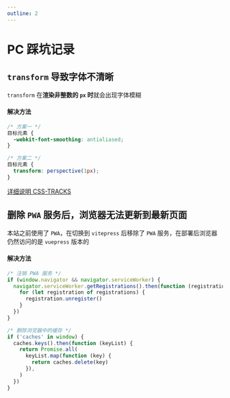 ```yaml
---
outline: 2
---
```


# PC 踩坑记录

## `transform` 导致字体不清晰

`transform` 在**渲染非整数的 `px` 时**就会出现字体模糊

#### 解决方法

```css
/* 方案一 */
目标元素 {
  -webkit-font-smoothing: antialiased;
}

/* 方案二 */
目标元素 {
  transform: perspective(1px);
}
```

[详细说明 CSS-TRACKS](https://css-tricks.com/forums/topic/transforms-cause-font-smoothing-weirdness-in-webkit/)

## 删除 `PWA` 服务后，浏览器无法更新到最新页面

本站之前使用了 `PWA`，在切换到 `vitepress` 后移除了 `PWA` 服务，在部署后浏览器仍然访问的是 `vuepress` 版本的

#### 解决方法

```js
/* 注销 PWA 服务 */
if (window.navigator && navigator.serviceWorker) {
  navigator.serviceWorker.getRegistrations().then(function (registrations) {
    for (let registration of registrations) {
      registration.unregister()
    }
  })
}

/* 删除浏览器中的缓存 */
if ('caches' in window) {
  caches.keys().then(function (keyList) {
    return Promise.all(
      keyList.map(function (key) {
        return caches.delete(key)
      }),
    )
  })
}
```
